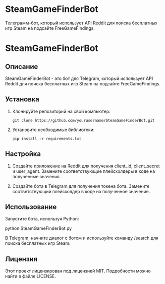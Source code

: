 # SteamGameFinderBot
Телеграмм-бот, который использует API Reddit для поиска бесплатных игр Steam на подсайте FreeGameFindings.

# SteamGameFinderBot

## Описание

SteamGameFinderBot - это бот для Telegram, который использует API Reddit для поиска бесплатных игр Steam на подсайте FreeGameFindings. 

## Установка

1. Клонируйте репозиторий на свой компьютер:

   ```
   git clone https://github.com/yourusername/SteamGameFinderBot.git
   ```
   
2. Установите необходимые библиотеки:

   ```
   pip install -r requirements.txt
   ```
   
## Настройка

1. Создайте приложение на Reddit для получения client_id, client_secret и user_agent. Замените соответствующие плейсхолдеры в коде на полученные значения.

2. Создайте бота в Telegram для получения токена бота. Замените соответствующий плейсхолдер в коде на полученное значение.

## Использование

Запустите бота, используя Python:

python SteamGameFinderBot.py

В Telegram, начните диалог с ботом и используйте команду /search для поиска бесплатных игр Steam.

## Лицензия

Этот проект лицензирован под лицензией MIT. Подробности можно найти в файле LICENSE.
